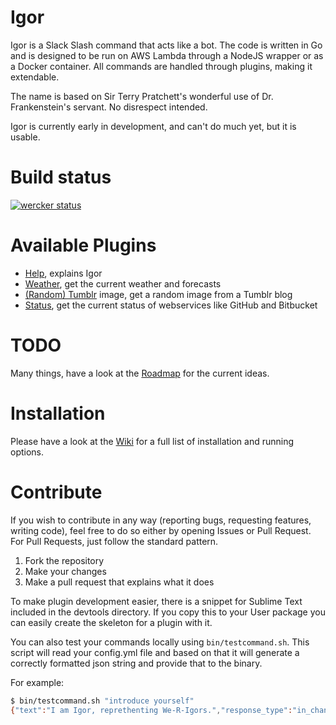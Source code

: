 # Igor

Igor is a Slack Slash command that acts like a bot. The code is written in Go and is designed to be run on AWS Lambda through a NodeJS wrapper or as a Docker container. All commands are handled through plugins, making it extendable.

The name is based on Sir Terry Pratchett's wonderful use of Dr. Frankenstein's servant. No disrespect intended.

Igor is currently early in development, and can't do much yet, but it is usable.

# Build status

[![wercker status](https://app.wercker.com/status/eea144a7251e1b84d514904e19eff205/m "wercker status")](https://app.wercker.com/project/bykey/eea144a7251e1b84d514904e19eff205)

# Available Plugins

* [Help](https://github.com/ArjenSchwarz/igor/wiki/Plugin:-Help), explains Igor
* [Weather](https://github.com/ArjenSchwarz/igor/wiki/Plugin:-Weather), get the current weather and forecasts
* [(Random) Tumblr](https://github.com/ArjenSchwarz/igor/wiki/Plugin:-(Random)-Tumblr) image, get a random image from a Tumblr blog
* [Status](https://github.com/ArjenSchwarz/igor/wiki/Plugin:-Status), get the current status of webservices like GitHub and Bitbucket

# TODO

Many things, have a look at the [Roadmap](https://github.com/ArjenSchwarz/igor/wiki/Roadmap) for the current ideas.

# Installation

Please have a look at the [Wiki](https://github.com/ArjenSchwarz/igor/wiki) for a full list of installation and running options.

# Contribute

If you wish to contribute in any way (reporting bugs, requesting features, writing code), feel free to do so either by opening Issues or Pull Request. For Pull Requests, just follow the standard pattern.

1. Fork the repository
2. Make your changes
3. Make a pull request that explains what it does

To make plugin development easier, there is a snippet for Sublime Text included in the devtools directory. If you copy this to your User package you can easily create the skeleton for a plugin with it.

You can also test your commands locally using `bin/testcommand.sh`. This script will read your config.yml file and based on that it will generate a correctly formatted json string and provide that to the binary.

For example:

```bash
$ bin/testcommand.sh "introduce yourself"
{"text":"I am Igor, reprethenting We-R-Igors.","response_type":"in_channel","attachments":[{"title":"A Spare Hand When Needed","text":"We come from Überwald, but are alwayth where we are needed motht.\nRun */igor help* to see which Igors are currently available.","mrkdwn_in":["text"]}]}
```